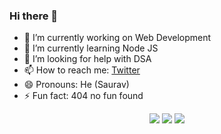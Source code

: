 ### Hi there 👋

- 🔭 I’m currently working on Web Development
- 🌱 I’m currently learning Node JS
- 🤔 I’m looking for help with DSA
- 📫 How to reach me: [Twitter](https://twitter.com/Saurav_Navdhare)
- 😄 Pronouns: He (Saurav)
- ⚡ Fun fact: 404 no fun found

<div align="center">

  <img src='http://github-readme-streak-stats.herokuapp.com?user=Saurav-Navdhare&theme=dark&background=000000'/>
 <!--[![GitHub Streak](http://github-readme-streak-stats.herokuapp.com?user=Saurav-Navdhare&theme=dark&background=000000)](https://git.io/streak-stats)-->

<img src='https://github-readme-stats.vercel.app/api?username=Saurav-Navdhare&count_private=true&theme=dark'/>
<!--[![Saurav's github stats](https://github-readme-stats.vercel.app/api?username=Saurav-Navdhare&count_private=true&theme=dark)](https://github.com/anuraghazra/github-readme-stats)-->
<img src='https://github-readme-stats.vercel.app/api/top-langs/?username=Saurav-Navdhare&count_private=true&show_icons=true&theme=dark'/>
<!--[![Top Langs](https://github-readme-stats.vercel.app/api/top-langs/?username=Saurav-Navdhare&count_private=true&show_icons=true&theme=dark)](https://github.com/anuraghazra/github-readme-stats)-->
</div>
